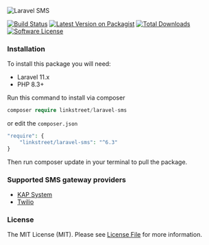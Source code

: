 ![Laravel SMS](https://banners.beyondco.de/laravel-sms.png?theme=light&packageName=linkstreet%2Flaravel-sms&pattern=architect&style=style_1&description=SMS+sent+easy&md=1&showWatermark=1&fontSize=100px&images=annotation)


[![Build Status][ico-github-actions]][link-github-actions]
[![Latest Version on Packagist][ico-version]][link-packagist]
[![Total Downloads][ico-downloads]][link-downloads]
[![Software License][ico-license]](LICENSE)

### Installation

To install this package you will need:

- Laravel 11.x
- PHP 8.3+

Run this command to install via composer

```php
composer require linkstreet/laravel-sms
```

or edit the `composer.json`

```php
"require": {
    "linkstreet/laravel-sms": "^6.3"
}
```

Then run composer update in your terminal to pull the package.


### Supported SMS gateway providers
- [KAP System](https://kapsystem.com)
- [Twilio](https://www.twilio.com/)


### License

The MIT License (MIT). Please see [License File](LICENSE) for more information.

[ico-github-actions]: https://github.com/linkstreet/laravel-sms/actions/workflows/tests.yml/badge.svg
[ico-version]: https://poser.pugx.org/linkstreet/laravel-sms/v/stable
[ico-downloads]: https://poser.pugx.org/linkstreet/laravel-sms/downloads
[ico-license]: https://poser.pugx.org/linkstreet/laravel-sms/license

[link-github-actions]: https://github.com/linkstreet/laravel-sms/actions/workflows/tests.yml
[link-packagist]: https://packagist.org/packages/linkstreet/laravel-sms
[link-downloads]: https://packagist.org/packages/linkstreet/laravel-sms
[link-license]: LICENSE

